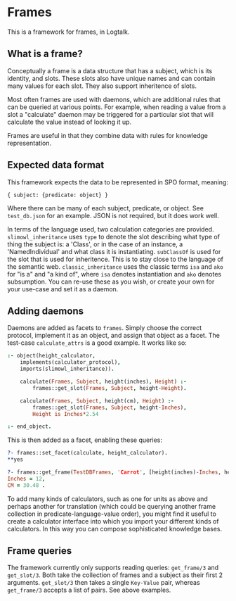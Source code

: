 # Frames

This is a framework for frames, in Logtalk.

## What is a frame?
Conceptually a frame is a data structure that has a subject, which is its
identity, and slots. These slots also have unique names and can contain many
values for each slot. They also support inheritence of slots.

Most often frames are used with daemons, which are additional rules that can be
queried at various points. For example, when reading a value from a slot a
"calculate" daemon may be triggered for a particular slot that will calculate
the value instead of looking it up.

Frames are useful in that they combine data with rules for knowledge
representation.

## Expected data format
This framework expects the data to be represented in SPO format, meaning:

```
{ subject: {predicate: object} }
```

Where there can be many of each subject, predicate, or object. See
`test_db.json` for an example. JSON is not required, but it does work well.

In terms of the language used, two calculation categories are provided.
`slimowl_inheritance` uses `type` to denote the slot describing
what type of thing the subject is: a 'Class', or in the case of an instance, a
'NamedIndividual' and what class it is instantiating. `subClassOf` is used for
the slot that is used for inheritence. This is to stay close to the language of
the semantic web. `classic_inheritance` uses the classic terms `isa` and `ako`
for "is a" and "a kind of", where `isa` denotes instantiation and `ako` denotes
subsumption. You can re-use these as you wish, or create your own for your
use-case and set it as a daemon.

## Adding daemons
Daemons are added as facets to `frames`. Simply choose the correct protocol,
implement it as an object, and assign that object as a facet. The test-case
`calculate_attrs` is a good example. It works like so:

```prolog
:- object(height_calculator,
	implements(calculator_protocol),
	imports(slimowl_inheritance)).

	calculate(Frames, Subject, height(inches), Height) :-
		frames::get_slot(Frames, Subject, height-Height).

	calculate(Frames, Subject, height(cm), Height) :-
		frames::get_slot(Frames, Subject, height-Inches),
		Height is Inches*2.54

:- end_object.
```

This is then added as a facet, enabling these queries:

```prolog
?- frames::set_facet(calculate, height_calculator).
**yes

?- frames::get_frame(TestDBFrames, 'Carrot', [height(inches)-Inches, height(cm)-CM]).
Inches = 12,
CM = 30.48 .
```

To add many kinds of calculators, such as one for units as above and perhaps
another for translation (which could be querying another frame collection in
predicate-language-value order), you might find it useful to create a
calculator interface into which you import your different kinds of calculators.
In this way you can compose sophisticated knowledge bases.

## Frame queries

The framework currently only supports reading queries: `get_frame/3` and
`get_slot/3`. Both take the collection of frames and a subject as their first 2
arguments. `get_slot/3` then takes a single `Key-Value` pair, whereas
`get_frame/3` accepts a list of pairs. See above examples.
